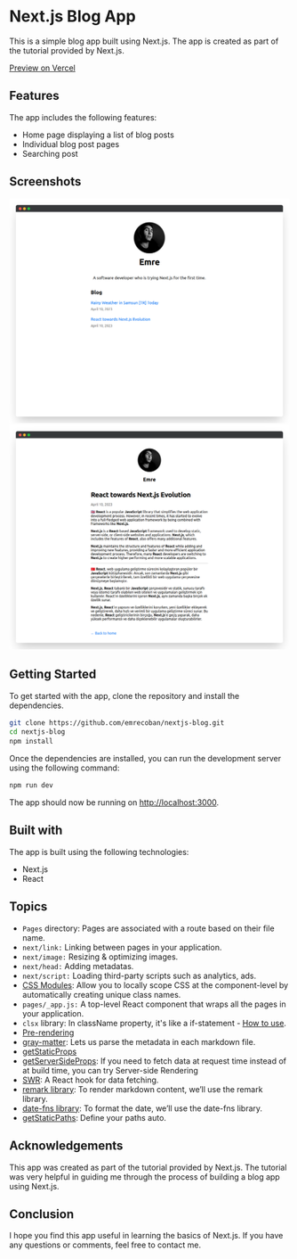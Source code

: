 # Next.js Blog App

This is a simple blog app built using Next.js. The app is created as part of the tutorial provided by Next.js.

[Preview on Vercel](https://emreblog.vercel.app/)

## Features

The app includes the following features:

- Home page displaying a list of blog posts
- Individual blog post pages
- Searching post

## Screenshots

![homepage](./github_assets/home.png)
![post-detail](./github_assets/post-detail.png)

## Getting Started

To get started with the app, clone the repository and install the dependencies.

```bash
git clone https://github.com/emrecoban/nextjs-blog.git
cd nextjs-blog
npm install

```

Once the dependencies are installed, you can run the development server using the following command:

```bash
npm run dev
```

The app should now be running on [http://localhost:3000](http://localhost:3000).

## Built with

The app is built using the following technologies:

- Next.js
- React

## Topics

- `Pages` directory: Pages are associated with a route based on their file name.
- `next/link:` Linking between pages in your application.
- `next/image:` Resizing & optimizing images.
- `next/head:` Adding metadatas.
- `next/script:` Loading third-party scripts such as analytics, ads.
- [CSS Modules](https://nextjs.org/docs/basic-features/built-in-css-support): Allow you to locally scope CSS at the component-level by automatically creating unique class names.
- `pages/_app.js:` A top-level React component that wraps all the pages in your application.
- `clsx` library: In className property, it's like a if-statement - [How to use](https://nextjs.org/learn/basics/assets-metadata-css/styling-tips).
- [Pre-rendering](https://nextjs.org/learn/basics/data-fetching/pre-rendering)
- [gray-matter](https://nextjs.org/learn/basics/data-fetching/blog-data): Lets us parse the metadata in each markdown file.
- [getStaticProps](https://nextjs.org/learn/basics/data-fetching/implement-getstaticprops)
- [getServerSideProps](https://nextjs.org/learn/basics/data-fetching/request-time): If you need to fetch data at request time instead of at build time, you can try Server-side Rendering
- [SWR](https://swr.vercel.app/): A React hook for data fetching.
- [remark library](https://nextjs.org/learn/basics/dynamic-routes/render-markdown): To render markdown content, we’ll use the remark library.
- [date-fns library](https://nextjs.org/learn/basics/dynamic-routes/polishing-post-page): To format the date, we’ll use the date-fns library.
- [getStaticPaths](https://nextjs.org/learn/basics/dynamic-routes/dynamic-routes-details): Define your paths auto.

## Acknowledgements

This app was created as part of the tutorial provided by Next.js. The tutorial was very helpful in guiding me through the process of building a blog app using Next.js.

## Conclusion

I hope you find this app useful in learning the basics of Next.js. If you have any questions or comments, feel free to contact me.
